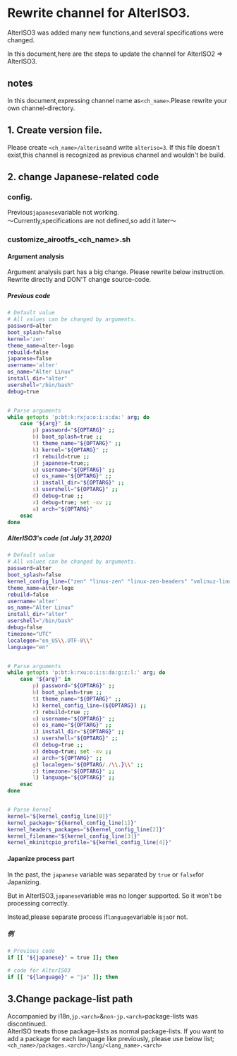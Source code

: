 # Rewrite channel for AlterISO3.
AlterISO3 was added many new functions,and several specifications were changed.

In this document,here are the steps to update the channel for AlterISO2 => AlterISO3.

## notes
In this document,expressing channel name as`<ch_name>`.Please rewrite your own channel-directory.  

## 1. Create version file.
Please create `<ch_name>/alteriso`and write `alteriso=3`.
If this file doesn't exist,this channel is recognized as previous channel and wouldn't be build.

## 2. change Japanese-related code
### config.<arch>
Previous`japanese`variable not working.  
〜Currently,specifications are not defined,so add it later〜  

### customize_airootfs_<ch_name>.sh

#### Argument analysis
Argument analysis part has a big change. Please rewrite below instruction.   
Rewrite directly and DON'T change source-code.

##### Previous code

```bash
# Default value
# All values can be changed by arguments.
password=alter
boot_splash=false
kernel='zen'
theme_name=alter-logo
rebuild=false
japanese=false
username='alter'
os_name="Alter Linux"
install_dir="alter"
usershell="/bin/bash"
debug=true


# Parse arguments
while getopts 'p:bt:k:rxju:o:i:s:da:' arg; do
    case "${arg}" in
        p) password="${OPTARG}" ;;
        b) boot_splash=true ;;
        t) theme_name="${OPTARG}" ;;
        k) kernel="${OPTARG}" ;;
        r) rebuild=true ;;
        j) japanese=true;;
        u) username="${OPTARG}" ;;
        o) os_name="${OPTARG}" ;;
        i) install_dir="${OPTARG}" ;;
        s) usershell="${OPTARG}" ;;
        d) debug=true ;;
        x) debug=true; set -xv ;;
        a) arch="${OPTARG}"
    esac
done
```

##### AlterISO3's code (at July 31,2020)

```bash
# Default value
# All values can be changed by arguments.
password=alter
boot_splash=false
kernel_config_line=("zen" "linux-zen" "linux-zen-beaders" "vmlinuz-linux-zen" "linux-zen")
theme_name=alter-logo
rebuild=false
username='alter'
os_name="Alter Linux"
install_dir="alter"
usershell="/bin/bash"
debug=false
timezone="UTC"
localegen="en_US\\.UTF-8\\"
language="en"


# Parse arguments
while getopts 'p:bt:k:rxu:o:i:s:da:g:z:l:' arg; do
    case "${arg}" in
        p) password="${OPTARG}" ;;
        b) boot_splash=true ;;
        t) theme_name="${OPTARG}" ;;
        k) kernel_config_line=(${OPTARG}) ;;
        r) rebuild=true ;;
        u) username="${OPTARG}" ;;
        o) os_name="${OPTARG}" ;;
        i) install_dir="${OPTARG}" ;;
        s) usershell="${OPTARG}" ;;
        d) debug=true ;;
        x) debug=true; set -xv ;;
        a) arch="${OPTARG}" ;;
        g) localegen="${OPTARG/./\\.}\\" ;;
        z) timezone="${OPTARG}" ;;
        l) language="${OPTARG}" ;;
    esac
done


# Parse kernel
kernel="${kernel_config_line[0]}"
kernel_package="${kernel_config_line[1]}"
kernel_headers_packages="${kernel_config_line[2]}"
kernel_filename="${kernel_config_line[3]}"
kernel_mkinitcpio_profile="${kernel_config_line[4]}"
```

#### Japanize process part
In the past, the `japanese` variable was separated by `true` or `false`for Japanizing.

But in AlterISO3,`japanese`variable was no longer supported. So it won't be processing correctly.

Instead,please separate process if`language`variable is`ja`or not.  

##### 例
```bash
# Previous code
if [[ "${japanese}" = true ]]; then

# code for AlterISO3
if [[ "${language}" = "ja" ]]; then
```

## 3.Change package-list path
Accompanied by i18n,`jp.<arch>`&`non-jp.<arch>`package-lists was discontinued.  
AlterISO treats those package-lists as normal package-lists.
If  you want to add a package for each language like previously, please use below list; `<ch_name>/packages.<arch>/lang/<lang_name>.<arch>`
